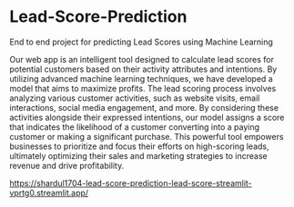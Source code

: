 # Lead-Score-Prediction
End to end project for predicting Lead Scores using Machine Learning

Our web app is an intelligent tool designed to calculate lead scores for potential customers based on their activity attributes and intentions. By utilizing advanced machine learning techniques, we have developed a model that aims to maximize profits. The lead scoring process involves analyzing various customer activities, such as website visits, email interactions, social media engagement, and more. By considering these activities alongside their expressed intentions, our model assigns a score that indicates the likelihood of a customer converting into a paying customer or making a significant purchase. This powerful tool empowers businesses to prioritize and focus their efforts on high-scoring leads, ultimately optimizing their sales and marketing strategies to increase revenue and drive profitability.



https://shardul1704-lead-score-prediction-lead-score-streamlit-vprtg0.streamlit.app/
